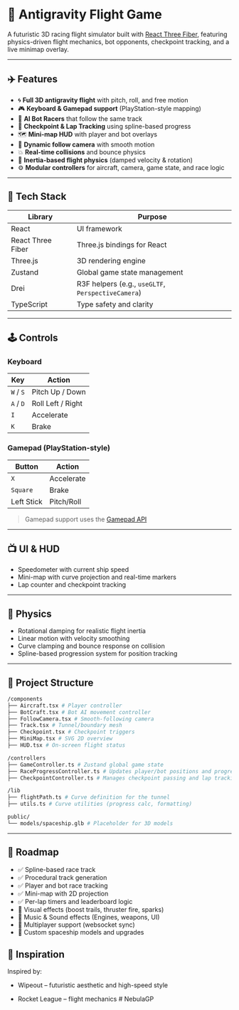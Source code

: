 # 🚀 Antigravity Flight Game

A futuristic 3D racing flight simulator built with [React Three Fiber](https://github.com/pmndrs/react-three-fiber), featuring physics-driven flight mechanics, bot opponents, checkpoint tracking, and a live minimap overlay.

---

## ✈️ Features

- 🌀 **Full 3D antigravity flight** with pitch, roll, and free motion
- 🎮 **Keyboard & Gamepad support** (PlayStation-style mapping)
- 🤖 **AI Bot Racers** that follow the same track
- 🧭 **Checkpoint & Lap Tracking** using spline-based progress
- 🗺️ **Mini-map HUD** with player and bot overlays
- 🎥 **Dynamic follow camera** with smooth motion
- 💥 **Real-time collisions** and bounce physics
- 🧠 **Inertia-based flight physics** (damped velocity & rotation)
- ⚙️ **Modular controllers** for aircraft, camera, game state, and race logic

---

## 🧩 Tech Stack

| Library           | Purpose                                            |
| ----------------- | -------------------------------------------------- |
| React             | UI framework                                       |
| React Three Fiber | Three.js bindings for React                        |
| Three.js          | 3D rendering engine                                |
| Zustand           | Global game state management                       |
| Drei              | R3F helpers (e.g., `useGLTF`, `PerspectiveCamera`) |
| TypeScript        | Type safety and clarity                            |

---

## 🕹️ Controls

### Keyboard

| Key       | Action            |
| --------- | ----------------- |
| `W` / `S` | Pitch Up / Down   |
| `A` / `D` | Roll Left / Right |
| `I`       | Accelerate        |
| `K`       | Brake             |

### Gamepad (PlayStation-style)

| Button     | Action     |
| ---------- | ---------- |
| `X`        | Accelerate |
| `Square`   | Brake      |
| Left Stick | Pitch/Roll |

> Gamepad support uses the [Gamepad API](https://developer.mozilla.org/en-US/docs/Web/API/Gamepad_API)

---

## 📺 UI & HUD

- Speedometer with current ship speed
- Mini-map with curve projection and real-time markers
- Lap counter and checkpoint tracking

---

## 🧠 Physics

- Rotational damping for realistic flight inertia
- Linear motion with velocity smoothing
- Curve clamping and bounce response on collision
- Spline-based progression system for position tracking

---

## 📁 Project Structure

```bash
/components
├── Aircraft.tsx # Player controller
├── BotCraft.tsx # Bot AI movement controller
├── FollowCamera.tsx # Smooth-following camera
├── Track.tsx # Tunnel/boundary mesh
├── Checkpoint.tsx # Checkpoint triggers
├── MiniMap.tsx # SVG 2D overview
├── HUD.tsx # On-screen flight status

/controllers
├── GameController.ts # Zustand global game state
├── RaceProgressController.ts # Updates player/bot positions and progress
├── CheckpointController.ts # Manages checkpoint passing and lap tracking

/lib
├── flightPath.ts # Curve definition for the tunnel
├── utils.ts # Curve utilities (progress calc, formatting)

public/
└── models/spaceship.glb # Placeholder for 3D models
```

---

## 🏁 Roadmap

- ✅ Spline-based race track
- ✅ Procedural track generation
- ✅ Player and bot race tracking
- ✅ Mini-map with 2D projection
- ✅ Per-lap timers and leaderboard logic
- 🔲 Visual effects (boost trails, thruster fire, sparks)
- 🔲 Music & Sound effects (Engines, weapons, UI)
- 🔲 Multiplayer support (websocket sync)
- 🔲 Custom spaceship models and upgrades

## 🧠 Inspiration

Inspired by:

- Wipeout – futuristic aesthetic and high-speed style

- Rocket League – flight mechanics
#   N e b u l a G P  
 